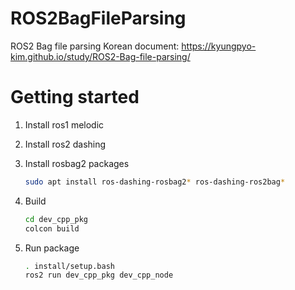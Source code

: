 # ROS2BagFileParsing
ROS2 Bag file parsing
Korean document: https://kyungpyo-kim.github.io/study/ROS2-Bag-file-parsing/

# Getting started

1. Install ros1 melodic
2. Install ros2 dashing
3. Install rosbag2 packages

    ```bash
    sudo apt install ros-dashing-rosbag2* ros-dashing-ros2bag*
    ```
4. Build
    
    ```bash
    cd dev_cpp_pkg
    colcon build
    ```

5. Run package

    ```bash
    . install/setup.bash
    ros2 run dev_cpp_pkg dev_cpp_node
    ```
